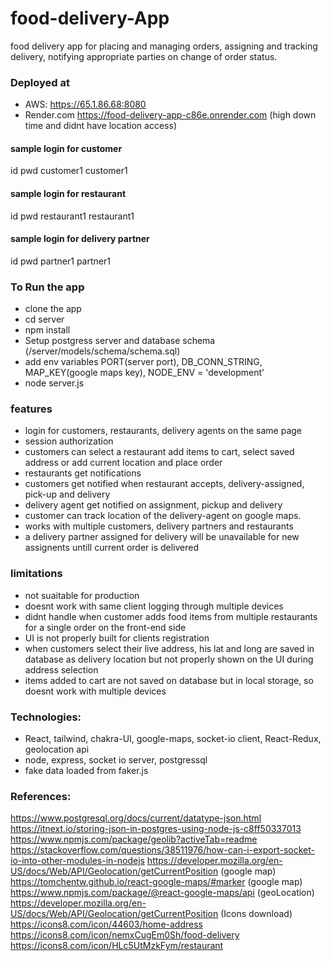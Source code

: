 # food-delivery-App

food delivery app for placing and managing orders, assigning and tracking delivery, notifying appropriate parties on change of order status.

### Deployed at

- AWS: https://65.1.86.68:8080
- Render.com https://food-delivery-app-c86e.onrender.com (high down time and didnt have location access)

#### sample login for customer

id pwd
customer1 customer1

#### sample login for restaurant

id pwd
restaurant1 restaurant1

#### sample login for delivery partner

id pwd
partner1 partner1

### To Run the app

- clone the app
- cd server
- npm install
- Setup postgress server and database schema (/server/models/schema/schema.sql)
- add env variables PORT(server port), DB_CONN_STRING, MAP_KEY(google maps key), NODE_ENV = 'development'
- node server.js

### features

- login for customers, restaurants, delivery agents on the same page
- session authorization
- customers can select a restaurant add items to cart, select saved address or add current location and place order
- restaurants get notifications
- customers get notified when restaurant accepts, delivery-assigned, pick-up and delivery
- delivery agent get notified on assignment, pickup and delivery
- customer can track location of the delivery-agent on google maps.
- works with multiple customers, delivery partners and restaurants
- a delivery partner assigned for delivery will be unavailable for new assignents untill current order is delivered

### limitations

- not suaitable for production
- doesnt work with same client logging through multiple devices
- didnt handle when customer adds food items from multiple restaurants for a single order on the front-end side
- UI is not properly built for clients registration
- when customers select their live address, his lat and long are saved in database as delivery location but not properly shown on the UI during address selection
- items added to cart are not saved on database but in local storage, so doesnt work with multiple devices

### Technologies:

- React, tailwind, chakra-UI, google-maps, socket-io client, React-Redux, geolocation api
- node, express, socket io server, postgressql
- fake data loaded from faker.js

### References:

https://www.postgresql.org/docs/current/datatype-json.html
https://itnext.io/storing-json-in-postgres-using-node-js-c8ff50337013
https://www.npmjs.com/package/geolib?activeTab=readme
https://stackoverflow.com/questions/38511976/how-can-i-export-socket-io-into-other-modules-in-nodejs
https://developer.mozilla.org/en-US/docs/Web/API/Geolocation/getCurrentPosition
(google map) https://tomchentw.github.io/react-google-maps/#marker
(google map) https://www.npmjs.com/package/@react-google-maps/api
(geoLocation) https://developer.mozilla.org/en-US/docs/Web/API/Geolocation/getCurrentPosition
(Icons download)
https://icons8.com/icon/44603/home-address
https://icons8.com/icon/nemxCugEm0Sh/food-delivery
https://icons8.com/icon/HLc5UtMzkFym/restaurant
